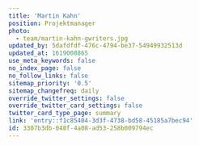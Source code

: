 ```yaml
---
title: 'Martin Kahn'
position: Projektmanager
photo:
  - team/martin-kahn-gwriters.jpg
updated_by: 5dafdfdf-476c-4794-be37-54949932513d
updated_at: 1619008865
use_meta_keywords: false
no_index_page: false
no_follow_links: false
sitemap_priority: '0.5'
sitemap_changefreq: daily
override_twitter_settings: false
override_twitter_card_settings: false
twitter_card_type_page: summary
link: 'entry::f1c85404-3d3f-4738-bd58-45185a7bec94'
id: 3307b3db-048f-4a08-ad53-258b009794ec
---
```

